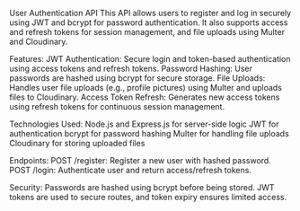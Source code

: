 User Authentication API
  This API allows users to register and log in securely using JWT and bcrypt for password authentication. It also supports access and refresh tokens for session management, and file uploads using Multer and   Cloudinary.


Features:
  JWT Authentication: Secure login and token-based authentication using access tokens and refresh tokens.
  Password Hashing: User passwords are hashed using bcrypt for secure storage.
  File Uploads: Handles user file uploads (e.g., profile pictures) using Multer and uploads files to Cloudinary.
  Access Token Refresh: Generates new access tokens using refresh tokens for continuous session management.

  
Technologies Used:
  Node.js and Express.js for server-side logic
  JWT for authentication
  bcrypt for password hashing
  Multer for handling file uploads
  Cloudinary for storing uploaded files

  
Endpoints:
  POST /register: Register a new user with hashed password.
  POST /login: Authenticate user and return access/refresh tokens.

  
Security:
Passwords are hashed using bcrypt before being stored.
JWT tokens are used to secure routes, and token expiry ensures limited access.
